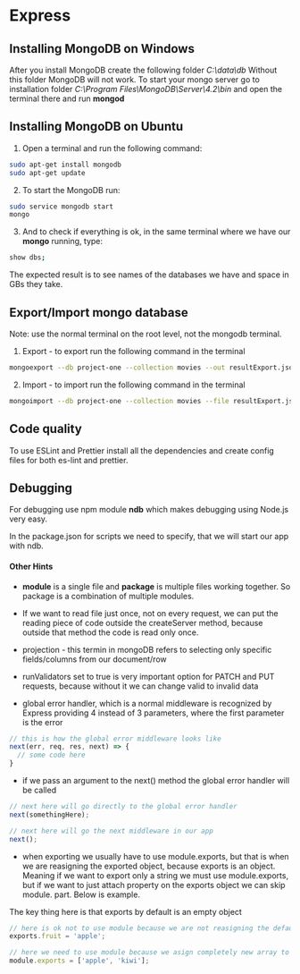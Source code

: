 # Express

## Installing MongoDB on Windows

After you install MongoDB create the following folder _C:\data\db_ Without this folder MongoDB will not work.
To start your mongo server go to installation folder _C:\Program Files\MongoDB\Server\4.2\bin_ and open the terminal there and run **mongod**

## Installing MongoDB on Ubuntu

1. Open a terminal and run the following command:

```bash
sudo apt-get install mongodb
sudo apt-get update
```

2. To start the MongoDB run:

```bash
sudo service mongodb start
mongo
```

3. And to check if everything is ok, in the same terminal where we have our **mongo** running, type:

```bash
show dbs;
```

The expected result is to see names of the databases we have and space in GBs they take.

## Export/Import mongo database

Note: use the normal terminal on the root level, not the mongodb terminal.

1. Export - to export run the following command in the terminal

```bash
mongoexport --db project-one --collection movies --out resultExport.json
```

2. Import - to import run the following command in the terminal

```bash
mongoimport --db project-one --collection movies --file resultExport.json
```

## Code quality

To use ESLint and Prettier install all the dependencies and create config files for both es-lint and prettier.

## Debugging

For debugging use npm module **ndb** which makes debugging using Node.js very easy.

In the package.json for scripts we need to specify, that we will start our app with ndb.

#### Other Hints

- **module** is a single file and **package** is multiple files working together. So package is a combination of multiple modules.

- If we want to read file just once, not on every request, we can put the reading piece of code outside the createServer method, because outside that method the code is read only once.

- projection - this termin in mongoDB refers to selecting only specific fields/columns from our document/row

- runValidators set to true is very important option for PATCH and PUT requests, because without it we can change valid to invalid data

- global error handler, which is a normal middleware is recognized by Express providing 4 instead of 3 parameters, where the first parameter is the error

```javascript
// this is how the global error middleware looks like
next(err, req, res, next) => {
  // some code here
}
```

- if we pass an argument to the next() method the global error handler will be called

```javascript
// next here will go directly to the global error handler
next(somethingHere);

// next here will go the next middleware in our app
next();
```

- when exporting we usually have to use module.exports, but that is when we are reasigning the exported object, because exports is an object. Meaning if we want to export only a string we must use module.exports, but if we want to just attach property on the exports object we can skip module. part. Below is example.

The key thing here is that exports by default is an empty object

```javascript
// here is ok not to use module because we are not reasigning the default exports object. Now our exports object will have an additional field called fruit
exports.fruit = 'apple';

// here we need to use module because we asign completely new array to the exports
module.exports = ['apple', 'kiwi'];
```
